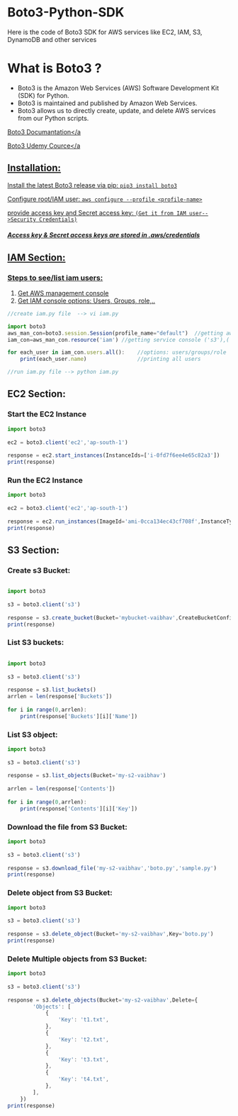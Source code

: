 # Boto3-Python-SDK
Here is the code of Boto3 SDK for AWS services like EC2, IAM, S3, DynamoDB and other services

# What is Boto3 ?
* Boto3 is the Amazon Web Services (AWS) Software Development Kit (SDK) for Python.
* Boto3 is maintained and published by Amazon Web Services.
* Boto3 allows us to directly create, update, and delete AWS services from our Python scripts.

<a href="https://boto3.amazonaws.com/v1/documentation/api/1.14.0/index.html"> Boto3 Documantation</a


<a href="[URL](https://www.udemy.com/course/aws-automation-with-boto3-of-python-and-lambda-functions/
)">Boto3 Udemy Cource</a

## Installation:
Install the latest Boto3 release via pip:
```pip3 install boto3```

Configure root/IAM user:
```aws configure --profile <profile-name>```

provide access key and Secret access key:
```(Get it from IAM user-->Security Credentials)```
##### Access key & Secret access keys are stored in .aws/credentials

## IAM Section:
### Steps to see/list iam users:

1. Get AWS management console
2. Get IAM console
    options: Users, Groups, role,..


```js
//create iam.py file  --> vi iam.py

import boto3
aws_man_con=boto3.session.Session(profile_name="default")  //getting aws management console
iam_con=aws_man_con.resource('iam') //getting service console ('s3'),('ec2'),('iam'),etc

for each_user in iam_con.users.all():    //options: users/groups/role
	print(each_user.name)                //printing all users

//run iam.py file --> python iam.py 

```

## EC2 Section:
### Start the EC2 Instance

```js
import boto3
 
ec2 = boto3.client('ec2','ap-south-1')
 
response = ec2.start_instances(InstanceIds=['i-0fd7f6ee4e65c82a3'])
print(response)
```

### Run the EC2 Instance

```js
import boto3
 
ec2 = boto3.client('ec2','ap-south-1')
 
response = ec2.run_instances(ImageId='ami-0cca134ec43cf708f',InstanceType='t2.micro',KeyName='amar-key-pair',MinCount=1,MaxCount=1)
print(response)

```

## S3 Section:
### Create s3 Bucket:
```js

import boto3
 
s3 = boto3.client('s3')
 
response = s3.create_bucket(Bucket='mybucket-vaibhav',CreateBucketConfiguration={'LocationConstraint': 'ap-south-1'})
print(response)

```

### List S3 buckets:

```js

import boto3
 
s3 = boto3.client('s3')
 
response = s3.list_buckets()
arrlen = len(response['Buckets'])
 
for i in range(0,arrlen):
    print(response['Buckets'][i]['Name'])

```

### List S3 object:

```js
import boto3
 
s3 = boto3.client('s3')
 
response = s3.list_objects(Bucket='my-s2-vaibhav')
 
arrlen = len(response['Contents'])
 
for i in range(0,arrlen):
    print(response['Contents'][i]['Key'])

```

### Download the file from S3 Bucket:

```js
import boto3
 
s3 = boto3.client('s3')
 
response = s3.download_file('my-s2-vaibhav','boto.py','sample.py')
print(response)

````

### Delete object from S3 Bucket:

```js
import boto3
 
s3 = boto3.client('s3')
 
response = s3.delete_object(Bucket='my-s2-vaibhav',Key='boto.py')
print(response)

```

### Delete Multiple objects from S3 Bucket:

```js
import boto3
 
s3 = boto3.client('s3')
 
response = s3.delete_objects(Bucket='my-s2-vaibhav',Delete={
        'Objects': [
            {
                'Key': 't1.txt',
            },
            {
                'Key': 't2.txt',
            },
            {
                'Key': 't3.txt',
            },
            {
                'Key': 't4.txt',
            },
        ],
    })
print(response)

```
